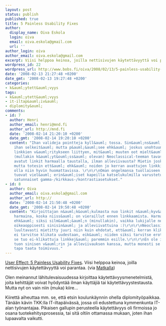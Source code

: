 ```yaml
---
layout: post
status: publish
published: true
title: 5 Painless Usability Fixes
author:
  display_name: Oiva Eskola
  login: oiva
  email: oiva.eskola@gmail.com
  url: ''
author_login: oiva
author_email: oiva.eskola@gmail.com
excerpt: Viisi helppoa keinoa, joilla nettisivujen käytettävyyttä voi parantaa.
wordpress_id: 22
wordpress_url: http://www.bobs.fi/oiva/2008/02/13/5-painless-usability-fixes/
date: '2008-02-13 21:27:48 +0200'
date_gmt: '2008-02-13 19:27:48 +0200'
categories:
- k&auml;ytett&auml;vyys
tags:
- k&auml;ytett&auml;vyys
- it-iltap&auml;iv&auml;
- diplomity&ouml;
comments:
- id: 7
  author: Henri
  author_email: henri@mnd.fi
  author_url: http://mnd.fi
  date: '2008-02-14 21:20:10 +0200'
  date_gmt: '2008-02-14 19:20:10 +0200'
  content: "Ihan valideja pointteja kyll&auml; tossa. Sin&auml;ns&auml; noi on kaikki
    ihan selkeit&auml; mutta p&auml;&auml;see ehk&auml; joskus unohtuun. \r\n\r\nTuohon
    linkkien v&auml;ritykseen liittyen, mit&auml; muuten oot mielt&auml; t&auml;m&auml;n
    (mullakin k&auml;yt&ouml;ss&auml; olevan) Neoclassical-teeman tavasta merkit&auml;
    avatut linkit harmaalla taustalla, ilman alleviivausta? Mietin joskus sen muuttamista
    mutta totesin ett&auml; ehk&auml; noiden jo kerran avattujen linkkien ei tarvi
    olla niin hyvin huomattavissa. \r\n\r\nOman ongelmansa tuollaiseen linkkien merkkaukseen
    tuovat viel&auml; erin&auml;iset kapeilla katselukulmilla varustetut tft:t sek&auml;
    satunnaiset gamma-/kirkkaus-/kontrastiasetukset."
- id: 8
  author: Oiva
  author_email: oiva.eskola@gmail.com
  author_url: http://
  date: '2008-02-14 21:50:48 +0200'
  date_gmt: '2008-02-14 19:50:48 +0200'
  content: "Kirjoittajan n&auml;k&ouml;kulmasta nuo linkit n&auml;kyv&auml;t aina
    harmaina, koska niiss&auml; on vieraillut ennen linkkaamista. Harmaat linkit pist&auml;v&auml;t
    ehk&auml; siksi silm&auml;&auml;n (minullakin), vaikka lukijalle ne n&auml;kyv&auml;tkin
    oikeaoppisesti sinisin&auml; ja alleviivattuina :)\r\n\r\nNeoclassicalissa on
    luultavasti mietitty juuri niin kuin ehdotat, ett&auml; kerran klikattuja linkkej&auml;
    ei tarvitse klikata uudestaan, eik&auml; niiden siksi tarvitse erottua. Samalla
    se tuo ei-klikattuja linkkej&auml; paremmin esille.\r\n\r\nEn ole itse ihan-niin-tarkka
    tuon sinisen v&auml;rin ja alleviivauksen kanssa, mutta monesti se on helpoin
    tapa taata toimivuus."
---
```

<p><a href="http://www.usereffect.com/topic/5-painless-usability-fixes" target="_blank">User Effect: 5 Painless Usability Fixes</a>. Viisi helppoa keinoa, joilla nettisivujen k&auml;ytett&auml;vyytt&auml; voi parantaa. (via <a href="http://www.matkalla.org/blog/archives/2008/02/links_for_20080213.html">Matkalla</a>)</p>
<p>Olen meinannut l&auml;hitulevaisuudessa kirjoittaa k&auml;ytett&auml;vyysmenetelmist&auml;, joita kehitt&auml;j&auml;t voivat hy&ouml;dynt&auml;&auml; ilman k&auml;ytt&auml;ji&auml; tai k&auml;ytett&auml;vyystestausta. Mutta nyt on vain niin (muka) kiire...</p>
<p>Kiirett&auml; aiheuttaa mm. se, ett&auml; etsin koulunk&auml;ynnin ohella diplomity&ouml;paikkaa. T&auml;n&auml;&auml;n k&auml;vin TKK:lla IT-iltap&auml;iv&auml;ss&auml;, jossa oli edustettuna kymmenkunta IT-alan ty&ouml;nantajaa. Pikaisen gallupin perusteella k&auml;ytett&auml;vyys oli firmoissa jo osana tuotekehitysprosessia, tai sit&auml; oltiin ottamassa mukaan, joten ihan lupaavalta vaikutti.</p>

